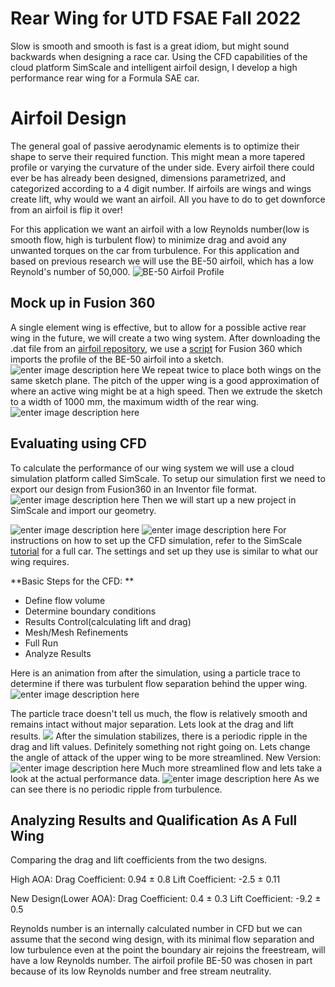 # Rear Wing for UTD FSAE Fall 2022

Slow is smooth and smooth is fast is a great idiom, but might sound backwards when designing a race car. Using the CFD capabilities of the cloud platform SimScale and intelligent airfoil design, I develop a high performance rear wing for a  Formula SAE car.


# Airfoil Design

The general goal of passive aerodynamic elements is to optimize their shape to serve their required function. This might mean a more tapered profile or varying the curvature of the under side. Every airfoil there could ever be has already been designed, dimensions parametrized, and categorized according to a 4 digit number.   If airfoils are wings and wings create lift, why would we want an airfoil. All you have to do to get downforce from an airfoil is flip it over!

For this application we want an airfoil with a low Reynolds number(low is smooth flow, high is turbulent flow) to minimize drag and avoid any unwanted torques on the car from turbulence. For this application and based on previous research we will use the BE-50 airfoil, which has a low Reynold's number of 50,000.
![BE-50 Airfoil Profile](https://i.imgur.com/TnH77gI.png)

## Mock up in Fusion 360

A single element wing is effective, but to allow for a possible active rear wing in the future, we will create a two wing system. After downloading the .dat file from an [airfoil repository](http://airfoiltools.com/airfoil/details?airfoil=be50-il), we use a [script](https://apps.autodesk.com/FUSION/en/Detail/Index?id=3044478757760121899&os=Win64&appLang=en) for Fusion 360 which imports the profile of the BE-50 airfoil into a sketch.
![enter image description here](https://i.imgur.com/1EjofD0.png)
We repeat twice to place both wings on the same sketch plane. The pitch of the upper wing is a good approximation of where an active wing might be at a high speed. Then we extrude the sketch to a width of 1000 mm, the maximum width of the rear wing.
![enter image description here](https://i.imgur.com/afpNnb7.png)

## Evaluating using CFD

To calculate the performance of our wing system we will use a cloud simulation platform called SimScale. To setup our simulation first we need to export our design from Fusion360 in an Inventor file format.
![enter image description here](https://i.imgur.com/qzNSRwP.png)
Then we will start up a new project in SimScale and import our geometry.

![enter image description here](https://i.imgur.com/2A8SzL3.png)
![enter image description here](https://i.imgur.com/IjaiQxj.png)
For instructions on how to set up the CFD simulation, refer to the SimScale [tutorial](https://www.simscale.com/docs/tutorials/aerodynamic-simulation-vehicle/) for a full car. The settings and set up they use is similar to what our wing requires.

**Basic Steps for the CFD:
**	
 - Define flow volume
 - Determine boundary conditions
 - Results Control(calculating lift and drag)
 - Mesh/Mesh Refinements
 - Full Run
 - Analyze Results
 
Here is an animation from after the simulation, using a particle trace to determine if there was turbulent flow separation behind the upper wing.
![enter image description here](https://i.imgur.com/PMrcHBN.gif)

The particle trace doesn't tell us much, the flow is relatively smooth and remains intact without major separation. Lets look at the drag and lift results.
![ ](https://i.imgur.com/MNLUaHO.png)
After the simulation stabilizes, there is a periodic ripple in the drag and lift values. Definitely something not right going on.
Lets change the angle of attack of the upper wing to be more streamlined.
New Version:
![enter image description here](https://s5.gifyu.com/images/resultde2e6662aff28b12.gif)
Much more streamlined flow and lets take a look at the actual performance data.
![enter image description here](https://i.imgur.com/36S1EtV.png)
As we can see there is no periodic ripple from turbulence. 
## Analyzing Results and Qualification As A Full Wing
Comparing the drag and lift coefficients from the two designs.

High AOA:
Drag Coefficient: 0.94 ± 0.8
Lift Coefficient: -2.5 ± 0.11

New Design(Lower AOA):
Drag Coefficient: 0.4 ± 0.3
Lift Coefficient: -9.2 ± 0.5

Reynolds number is an internally calculated number in CFD but we can assume that the second wing design, with its minimal flow separation and low turbulence even at the point the boundary air rejoins the freestream, will have a low Reynolds number. The airfoil profile BE-50 was chosen in part because of its low Reynolds number and free stream neutrality.

